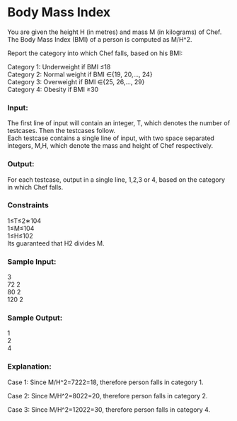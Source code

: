 # Body Mass Index

You are given the height H (in metres) and mass M (in kilograms) of Chef. The Body Mass Index (BMI) of a person is computed as M/H^2.

Report the category into which Chef falls, based on his BMI:

Category 1: Underweight if BMI ≤18\
Category 2: Normal weight if BMI ∈{19, 20,…, 24}\
Category 3: Overweight if BMI ∈{25, 26,…, 29}\
Category 4: Obesity if BMI ≥30

### Input:
The first line of input will contain an integer, T, which denotes the number of testcases. Then the testcases follow.\
Each testcase contains a single line of input, with two space separated integers, M,H, which denote the mass and height of Chef respectively.

### Output:
For each testcase, output in a single line, 1,2,3 or 4, based on the category in which Chef falls.

### Constraints
1≤T≤2∗104\
1≤M≤104\
1≤H≤102\
Its guaranteed that H2 divides M.

### Sample Input:
3\
72 2\
80 2\
120 2

### Sample Output:
1\
2\
4

### Explanation:
Case 1: Since M/H^2=7222=18, therefore person falls in category 1.

Case 2: Since M/H^2=8022=20, therefore person falls in category 2.

Case 3: Since M/H^2=12022=30, therefore person falls in category 4.
